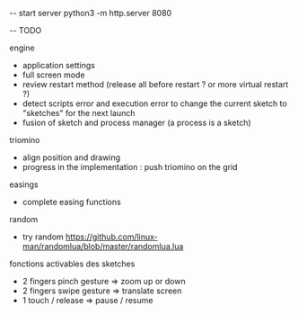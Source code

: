 -- start server
python3 -m http.server 8080


-- TODO

engine
- application settings
- full screen mode
- review restart method (release all before restart ? or more virtual restart ?)
- detect scripts error and execution error to change the current sketch to "sketches" for the next launch
- fusion of sketch and process manager (a process is a sketch)

triomino    
- align position and drawing
- progress in the implementation : push triomino on the grid

easings
- complete easing functions

random
- try random https://github.com/linux-man/randomlua/blob/master/randomlua.lua

fonctions activables des sketches
- 2 fingers pinch gesture => zoom up or down
- 2 fingers swipe gesture => translate screen
- 1 touch / release => pause / resume

